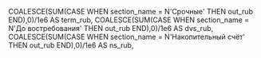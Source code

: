 COALESCE(SUM(CASE WHEN section_name = N'Срочные'           THEN out_rub END),0)/1e6 AS term_rub,
COALESCE(SUM(CASE WHEN section_name = N'До востребования'  THEN out_rub END),0)/1e6 AS dvs_rub,
COALESCE(SUM(CASE WHEN section_name = N'Накопительный счёт' THEN out_rub END),0)/1e6 AS ns_rub,

